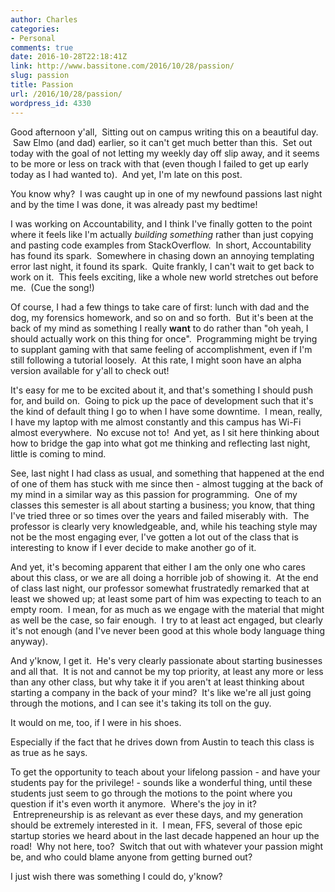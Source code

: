 ```yaml
---
author: Charles
categories:
- Personal
comments: true
date: 2016-10-28T22:18:41Z
link: http://www.bassitone.com/2016/10/28/passion/
slug: passion
title: Passion
url: /2016/10/28/passion/
wordpress_id: 4330
---
```


Good afternoon y'all,  Sitting out on campus writing this on a beautiful day.  Saw Elmo (and dad) earlier, so it can't get much better than this.  Set out today with the goal of not letting my weekly day off slip away, and it seems to be more or less on track with that (even though I failed to get up early today as I had wanted to).  And yet, I'm late on this post.

You know why?  I was caught up in one of my newfound passions last night and by the time I was done, it was already past my bedtime!

I was working on Accountability, and I think I've finally gotten to the point where it feels like I'm actually _building something_ rather than just copying and pasting code examples from StackOverflow.  In short, Accountability has found its spark.  Somewhere in chasing down an annoying templating error last night, it found its spark.  Quite frankly, I can't wait to get back to work on it.  This feels exciting, like a whole new world stretches out before me.  (Cue the song!)

Of course, I had a few things to take care of first: lunch with dad and the dog, my forensics homework, and so on and so forth.  But it's been at the back of my mind as something I really **want** to do rather than "oh yeah, I should actually work on this thing for once".  Programming might be trying to supplant gaming with that same feeling of accomplishment, even if I'm still following a tutorial loosely.  At this rate, I might soon have an alpha version available for y'all to check out!

It's easy for me to be excited about it, and that's something I should push for, and build on.  Going to pick up the pace of development such that it's the kind of default thing I go to when I have some downtime.  I mean, really, I have my laptop with me almost constantly and this campus has Wi-Fi almost everywhere.  No excuse not to!  And yet, as I sit here thinking about how to bridge the gap into what got me thinking and reflecting last night, little is coming to mind.

See, last night I had class as usual, and something that happened at the end of one of them has stuck with me since then - almost tugging at the back of my mind in a similar way as this passion for programming.  One of my classes this semester is all about starting a business; you know, that thing I've tried three or so times over the years and failed miserably with.  The professor is clearly very knowledgeable, and, while his teaching style may not be the most engaging ever, I've gotten a lot out of the class that is interesting to know if I ever decide to make another go of it.

And yet, it's becoming apparent that either I am the only one who cares about this class, or we are all doing a horrible job of showing it.  At the end of class last night, our professor somewhat frustratedly remarked that at least we showed up; at least some part of him was expecting to teach to an empty room.  I mean, for as much as we engage with the material that might as well be the case, so fair enough.  I try to at least act engaged, but clearly it's not enough (and I've never been good at this whole body language thing anyway).

And y'know, I get it.  He's very clearly passionate about starting businesses and all that.  It is not and cannot be my top priority, at least any more or less than any other class, but why take it if you aren't at least thinking about starting a company in the back of your mind?  It's like we're all just going through the motions, and I can see it's taking its toll on the guy.

It would on me, too, if I were in his shoes.

Especially if the fact that he drives down from Austin to teach this class is as true as he says.

To get the opportunity to teach about your lifelong passion - and have your students pay for the privilege! - sounds like a wonderful thing, until these students just seem to go through the motions to the point where you question if it's even worth it anymore.  Where's the joy in it?  Entrepreneurship is as relevant as ever these days, and my generation should be extremely interested in it.  I mean, FFS, several of those epic startup stories we heard about in the last decade happened an hour up the road!  Why not here, too?  Switch that out with whatever your passion might be, and who could blame anyone from getting burned out?

I just wish there was something I could do, y'know?
